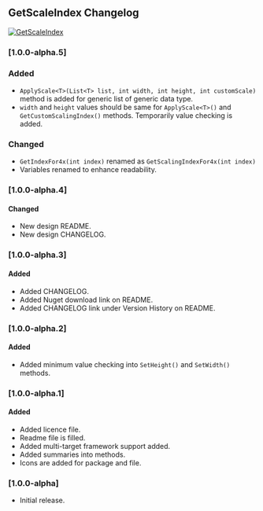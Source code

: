 ## GetScaleIndex Changelog
[![GetScaleIndex](https://img.shields.io/nuget/v/GetScaleIndex.svg)](https://www.nuget.org/packages/GetScaleIndex/)

<!--
### [Unreleased]

#### Added

#### Changed

#### Removed
-->

### [1.0.0-alpha.5]

### Added
* `ApplyScale<T>(List<T> list, int width, int height, int customScale)` method is added for generic list of generic data type.
* `width` and `height` values should be same for `ApplyScale<T>()` and `GetCustomScalingIndex()` methods. Temporarily value checking is added.

### Changed
* `GetIndexFor4x(int index)` renamed as `GetScalingIndexFor4x(int index)`
* Variables renamed to enhance readability.

### [1.0.0-alpha.4]

#### Changed
* New design README.
* New design CHANGELOG.

### [1.0.0-alpha.3]

#### Added
* Added CHANGELOG.
* Added Nuget download link on README.
* Added CHANGELOG link under Version History on README.

### [1.0.0-alpha.2]

#### Added
* Added minimum value checking into `SetHeight()` and `SetWidth()` methods. 

### [1.0.0-alpha.1]

#### Added
* Added licence file.
* Readme file is filled.
* Added multi-target framework support added.
* Added summaries into methods.
* Icons are added for package and file.

### [1.0.0-alpha]
* Initial release. 
